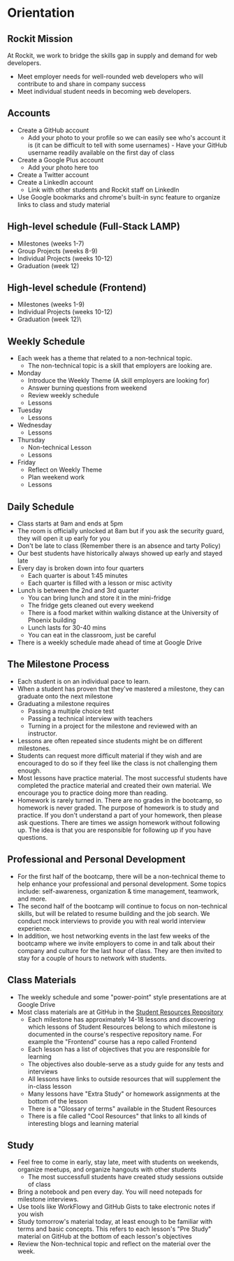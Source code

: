 # Orientation

## Rockit Mission

At Rockit, we work to bridge the skills gap in supply and demand for web developers.
- Meet employer needs for well-rounded web developers who will contribute to and share in company success
- Meet individual student needs in becoming web developers.


## Accounts

- Create a GitHub account
  - Add your photo to your profile so we can easily see who's account it is (it can be difficult to tell with some usernames)    - Have your GitHub username readily available on the first day of class
- Create a Google Plus account
  - Add your photo here too
- Create a Twitter account
- Create a LinkedIn account
  - Link with other students and Rockit staff on LinkedIn
- Use Google bookmarks and chrome's built-in sync feature to organize links to class and study material

## High-level schedule (Full-Stack LAMP)
- Milestones (weeks 1-7)
- Group Projects (weeks 8-9)
- Individual Projects (weeks 10-12)
- Graduation (week 12)

## High-level schedule (Frontend)
- Milestones (weeks 1-9)
- Individual Projects (weeks 10-12)
- Graduation (week 12)\

## Weekly Schedule
- Each week has a theme that related to a non-technical topic.
  - The non-technical topic is a skill that employers are looking are.
- Monday
  - Introduce the Weekly Theme (A skill employers are looking for)
  - Answer burning questions from weekend
  - Review weekly schedule
  - Lessons
- Tuesday
  - Lessons
- Wednesday
  - Lessons
- Thursday
  - Non-technical Lesson
  - Lessons
- Friday
  - Reflect on Weekly Theme
  - Plan weekend work
  - Lessons

## Daily Schedule

- Class starts at 9am and ends at 5pm
- The room is officially unlocked at 8am but if you ask the security guard, they will open it up early for you
- Don't be late to class (Remember there is an absence and tarty Policy)
- Our best students have historically always showed up early and stayed late
- Every day is broken down into four quarters
  - Each quarter is about 1:45 minutes
  - Each quarter is filled with a lesson or misc activity
- Lunch is between the 2nd and 3rd quarter
  - You can bring lunch and store it in the mini-fridge
  - The fridge gets cleaned out every weekend
  - There is a food market within walking distance at the University of Phoenix building
  - Lunch lasts for 30-40 mins
  - You can eat in the classroom, just be careful
- There is a weekly schedule made ahead of time at Google Drive
  
## The Milestone Process

- Each student is on an individual pace to learn.
- When a student has proven that they've mastered a milestone, they can graduate onto the next milestone
- Graduating a milestone requires
  - Passing a multiple choice test
  - Passing a technical interview with teachers
  - Turning in a project for the milestone and reviewed with an instructor.
- Lessons are often repeated since students might be on different milestones.
- Students can request more difficult material if they wish and are encouraged to do so if they feel like the class is not challenging them enough.
- Most lessons have practice material. The most successful students have completed the practice material and created their own material. We encourage you to practice doing more than reading.
- Homework is rarely turned in. There are no grades in the bootcamp, so homework is never graded. The purpose of homework is to study and practice. If you don't understand a part of your homework, then please ask questions. There are times we assign homework without following up. The idea is that you are responsible for following up if you have questions.

## Professional and Personal Development

- For the first half of the bootcamp, there will be a non-technical theme to help enhance your professional and personal development. Some topics include: self-awareness, organization & time management, teamwork, and more. 
- The second half of the bootcamp will continue to focus on non-technical skills, but will be related to resume building and the job search. We conduct mock interviews to provide you with real world interview experience. 
- In addition, we host networking events in the last few weeks of the bootcamp where we invite employers to come in and talk about their company and culture for the last hour of class. They are then invited to stay for a couple of hours to network with students.


## Class Materials

- The weekly schedule and some "power-point" style presentations are at Google Drive
- Most class materials are at GitHub in the [Student Resources Repository](https://github.com/RockitBootcamp/Student-Resources)
  - Each milestone has approximately 14-18 lessons and discovering which lessons of Student Resources belong to which milestone is documented in the course's respective repository name. For example the "Frontend" course has a repo called Frontend
  - Each lesson has a list of objectives that you are responsible for learning
  - The objectives also double-serve as a study guide for any tests and interviews
  - All lessons have links to outside resources that will supplement the in-class lesson
  - Many lessons have "Extra Study" or homework assignments at the bottom of the lesson
  - There is a "Glossary of terms" available in the Student Resources
  - There is a file called "Cool Resources" that links to all kinds of interesting blogs and learning material

## Study

- Feel free to come in early, stay late, meet with students on weekends, organize meetups, and organize hangouts with other students
  - The most successfull students have created study sessions outside of class
- Bring a notebook and pen every day. You will need notepads for milestone interviews.
- Use tools like WorkFlowy and GitHub Gists to take electronic notes if you wish
- Study tomorrow's material today, at least enough to be familiar with terms and basic concepts. This refers to each lesson's "Pre Study" material on GitHub at the bottom of each lesson's objectives
- Review the Non-technical topic and reflect on the material over the week.

